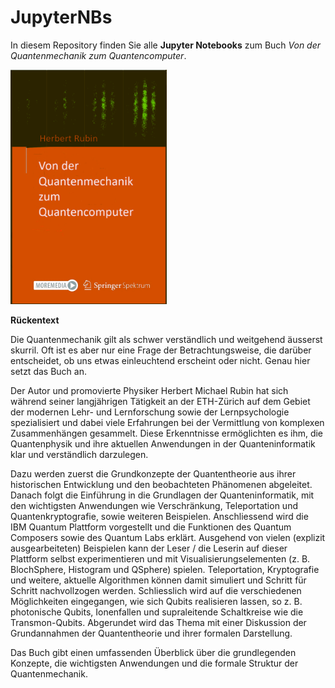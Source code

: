 # JupyterNBs
In diesem Repository finden Sie  alle **Jupyter Notebooks** zum Buch *Von der Quantenmechanik zum Quantencomputer*.

<img src="Bilder\cover.png" width="250 px">

**Rückentext**

Die Quantenmechanik gilt als schwer verständlich und weitgehend äusserst skurril. Oft ist es aber nur eine Frage der Betrachtungsweise, die darüber entscheidet, ob uns etwas einleuchtend erscheint oder nicht. Genau hier setzt das Buch an.

Der Autor und promovierte Physiker Herbert Michael Rubin hat sich während seiner langjährigen Tätigkeit an der ETH-Zürich auf dem Gebiet der modernen Lehr- und Lernforschung sowie der Lernpsychologie spezialisiert und dabei viele Erfahrungen bei der Vermittlung von komplexen Zusammenhängen gesammelt. Diese Erkenntnisse ermöglichten es ihm, die Quantenphysik und ihre aktuellen Anwendungen in der Quanteninformatik klar und verständlich darzulegen.

Dazu werden zuerst die Grundkonzepte der Quantentheorie aus ihrer historischen Entwicklung und den beobachteten Phänomenen abgeleitet. Danach folgt die Einführung in die Grundlagen der Quanteninformatik, mit den wichtigsten Anwendungen wie Verschränkung, Teleportation und Quantenkryptografie, sowie weiteren Beispielen. Anschliessend wird die IBM Quantum Plattform vorgestellt und die Funktionen des Quantum Composers sowie des Quantum Labs erklärt. Ausgehend von vielen (explizit ausgearbeiteten) Beispielen kann der Leser / die Leserin auf dieser Plattform selbst experimentieren und mit Visualisierungselementen (z. B. BlochSphere, Histogram und QSphere) spielen. Teleportation, Kryptografie und weitere, aktuelle Algorithmen können damit simuliert und Schritt für Schritt nachvollzogen werden. Schliesslich wird auf die verschiedenen Möglichkeiten eingegangen, wie sich Qubits realisieren lassen, so z. B. photonische Qubits, Ionenfallen und supraleitende Schaltkreise wie die Transmon-Qubits. Abgerundet wird das Thema mit einer Diskussion der Grundannahmen der Quantentheorie und ihrer formalen Darstellung.

Das Buch gibt einen umfassenden Überblick über die grundlegenden Konzepte, die wichtigsten Anwendungen und die formale Struktur der Quantenmechanik.

